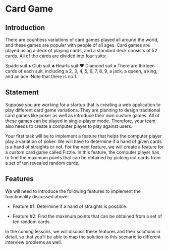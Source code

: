 # Card Game
## Introduction #
There are countless variations of card games played all around the world, and these games are popular with people of all ages. Card games are played using a deck of playing cards, and a standard deck consists of 52 cards. All of the cards are divided into four suits:

Spade suit ♠️
Club suit ♣️
Hearts suit ♥️
Diamond suit ♦️
There are thirteen cards of each suit, including a 2, 3, 4, 5, 6, 7, 8, 9, a jack, a queen, a king, and an ace. Note that there is no 1.

## Statement #
Suppose you are working for a startup that is creating a web application to play different card game variations. They are planning to design traditional card games like poker as well as introduce their own custom games. All of these games can be played in single-player mode. Therefore, your team also needs to create a computer player to play against users.

Your first task will be to implement a feature that helps the computer player play a variation of poker. We will have to determine if a hand of given cards is a hand of straights or not. For the next feature, we will create a feature for a custom card game called Fizzle. In this feature, the computer player has to find the maximum points that can be obtained by picking out cards from a set of ten revealed random cards.

## Features #
We will need to introduce the following features to implement the functionality discussed above:

- Feature #1: Determine if a hand of straights is possible.

- Feature #2: Find the maximum points that can be obtained from a set of ten random cards.

In the coming lessons, we will discuss these features and their solutions in detail, so that you’ll be able to map the solution to this scenario to different interview problems as well.

